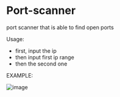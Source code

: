# Port-scanner
port scanner that is able to find open ports

Usage:


- first, input the ip
- then input first ip range
- then the second one

EXAMPLE:

![image](https://user-images.githubusercontent.com/85068126/169378937-683a4516-4cd7-490c-8d20-debcea8731f5.png)
